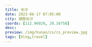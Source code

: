 ```yaml
---
title: 长沙
date: 2023-06-17 07:05:00
city: 湖南长沙
coords: [112.96029, 28.16758]
desc:
preview: /img/hunan/cs/cs_preview.jpg
tags: [blog,travel]
---
```

